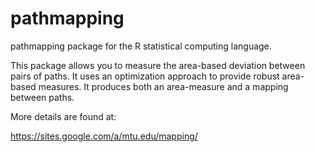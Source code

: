 pathmapping
===========

pathmapping package for the R statistical computing language.

This package allows you to measure the area-based deviation between pairs of paths.  It uses an optimization approach to provide robust area-based measures.  It produces both an area-measure and a mapping between paths. 

More details are found at:

https://sites.google.com/a/mtu.edu/mapping/
